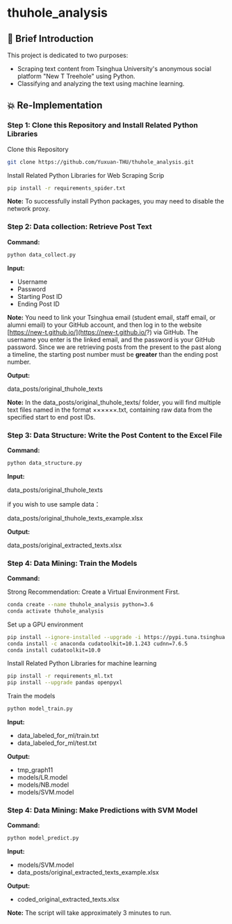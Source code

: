 # thuhole_analysis

## :hugs: Brief Introduction

This project is dedicated to two purposes:

* Scraping text content from Tsinghua University's anonymous social platform "New T Treehole" using Python.
* Classifying and analyzing the text using machine learning.

## :boom: Re-Implementation

### Step 1: Clone this Repository and Install Related Python Libraries

Clone this Repository

```bash
git clone https://github.com/Yuxuan-THU/thuhole_analysis.git
```

Install Related Python Libraries for Web Scraping Scrip

```bash
pip install -r requirements_spider.txt
```

**Note:** To successfully install Python packages, you may need to disable the network proxy.

### Step 2: Data collection: Retrieve Post Text

**Command:**

```bash
python data_collect.py
```

**Input:**  

* Username
* Password
* Starting Post ID
* Ending Post ID

**Note:** You need to link your Tsinghua email (student email, staff email, or alumni email) to your GitHub account, and then log in to the website [https://new-t.github.io/](https://new-t.github.io/?) via GitHub. The username you enter is the linked email, and the password is your GitHub password. Since we are retrieving posts from the present to the past along a timeline, the starting post number must be **greater** than the ending post number.

**Output:** 

data_posts/original_thuhole_texts

**Note:** In the data_posts/original_thuhole_texts/ folder, you will find multiple text files named in the format ××××××.txt, containing raw data from the specified start to end post IDs.

### Step 3: Data Structure: Write the Post Content to the Excel File

**Command:**

```bash
python data_structure.py
```

**Input:**  

data_posts/original_thuhole_texts

if you wish to use sample data：

data_posts/original_thuhole_texts_example.xlsx

**Output:** 

data_posts/original_extracted_texts.xlsx

### Step 4: Data Mining: Train the Models

**Command:**

Strong Recommendation: Create a Virtual Environment First.

```bash
conda create --name thuhole_analysis python=3.6
conda activate thuhole_analysis
```

Set up a GPU environment

```bash
pip install --ignore-installed --upgrade -i https://pypi.tuna.tsinghua.edu.cn/simple tensorflow-gpu==1.14.0
conda install -c anaconda cudatoolkit=10.1.243 cudnn=7.6.5
conda install cudatoolkit=10.0
```

Install Related Python Libraries for machine learning

```bash
pip install -r requirements_ml.txt
pip install --upgrade pandas openpyxl
```

Train the models

```bash
python model_train.py
```

**Input:**  

* data_labeled_for_ml/train.txt
* data_labeled_for_ml/test.txt

**Output:**  

* tmp_graph11
* models/LR.model
* models/NB.model
* models/SVM.model

### Step 4: Data Mining: Make Predictions with SVM Model

**Command:**

```bash
python model_predict.py
```

**Input:**  

* models/SVM.model
* data_posts/original_extracted_texts_example.xlsx

**Output:**  

* coded_original_extracted_texts.xlsx

**Note:** The script will take approximately 3 minutes to run.

